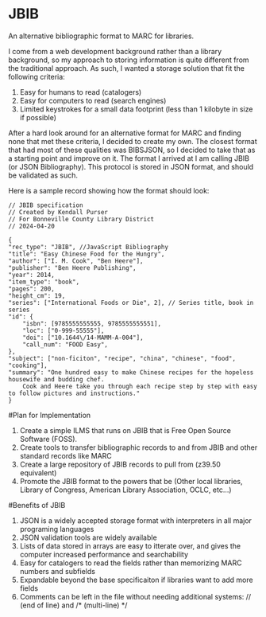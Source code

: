 # JBIB
An alternative bibliographic format to MARC for libraries.

I come from a web development background rather than a library background, so my approach to storing information is quite different from the traditional approach. As such, I wanted a storage solution that fit the following criteria:

1. Easy for humans to read (catalogers)
2. Easy for computers to read (search engines)
3. Limited keystrokes for a small data footprint (less than 1 kilobyte in size if possible)

After a hard look around for an alternative format for MARC and finding none that met these criteria, I decided to create my own. The closest format that had most of these qualities was BIBSJSON, so I decided to take that as a starting point and improve on it. The format I arrived at I am calling JBIB (or JSON Bibliography). This protocol is stored in JSON format, and should be validated as such.

Here is a sample record showing how the format should look:


    // JBIB specification
    // Created by Kendall Purser
    // For Bonneville County Library District
    // 2024-04-20
    
    {
    "rec_type": "JBIB", //JavaScript Bibliography
    "title": "Easy Chinese Food for the Hungry",
    "author": ["I. M. Cook", "Ben Heere"],
    "publisher": "Ben Heere Publishing",
    "year": 2014,
    "item_type": "book",
    "pages": 200,
    "height_cm": 19,
    "series": ["International Foods or Die", 2], // Series title, book in series
    "id": {
        "isbn": [9785555555555, 9785555555551],
        "loc": ["0-999-55555"],
        "doi": ["10.1644\/14-MAMM-A-004"],
        "call_num": "FOOD Easy",
    },
	"subject": ["non-ficiton", "recipe", "china", "chinese", "food", "cooking"],
	"summary": "One hundred easy to make Chinese recipes for the hopeless housewife and budding chef. 
        Cook and Heere take you through each recipe step by step with easy to follow pictures and instructions."
    }

#Plan for Implementation
1. Create a simple ILMS that runs on JBIB that is Free Open Source Software (FOSS).
2. Create tools to transfer bibliographic records to and from JBIB and other standard records like MARC
3. Create a large repository of JBIB records to pull from (z39.50 equivalent)
4. Promote the JBIB format to the powers that be (Other local libraries, Library of Congress, American Library Association, OCLC, etc...)

#Benefits of JBIB
1. JSON is a widely accepted storage format with interpreters in all major programing languages
2. JSON validation tools are widely available
3. Lists of data stored in arrays are easy to itterate over, and gives the computer increased performance and searchability
4. Easy for catalogers to read the fields rather than memorizing MARC numbers and subfields
5. Expandable beyond the base specificaiton if libraries want to add more fields
6. Comments can be left in the file without needing additional systems: // (end of line) and /* (multi-line) */  
